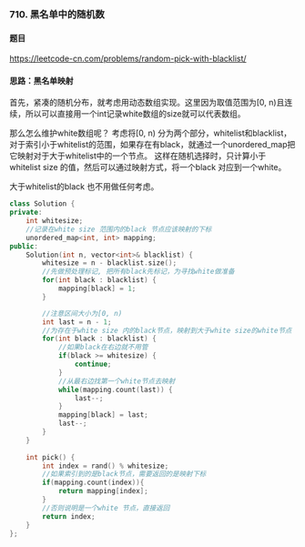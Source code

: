 ### 710. 黑名单中的随机数

#### 题目

https://leetcode-cn.com/problems/random-pick-with-blacklist/

#### 思路：黑名单映射

首先，紧凑的随机分布，就考虑用动态数组实现。这里因为取值范围为[0, n)且连续，所以可以直接用一个int记录white数组的size就可以代表数组。

那么怎么维护white数组呢？
考虑将[0, n) 分为两个部分，whitelist和blacklist，对于索引小于whitelist的范围，如果存在有black，就通过一个unordered_map把它映射对于大于whitelist中的一个节点。 这样在随机选择时，只计算小于whitelist size 的值，然后可以通过映射方式，将一个black 对应到一个white。

大于whitelist的black 也不用做任何考虑。



```cpp
class Solution {
private:
    int whitesize;
    //记录在white size 范围内的black 节点应该映射的下标
    unordered_map<int, int> mapping;
public:
    Solution(int n, vector<int>& blacklist) {
        whitesize = n - blacklist.size();
        //先做预处理标记, 把所有black先标记，为寻找white做准备
        for(int black : blacklist) {
            mapping[black] = 1; 
        }

        //注意区间大小为[0, n)
        int last = n - 1;
        //为存在于white size 内的black节点，映射到大于white size的white节点
        for(int black : blacklist) {
            //如果black在右边就不用管
            if(black >= whitesize) {
                continue;
            }
            //从最右边找第一个white节点去映射
            while(mapping.count(last)) {
                last--;
            }
            mapping[black] = last; 
            last--;
        }
    }
    
    int pick() {
        int index = rand() % whitesize;
        //如果索引到的是black节点，需要返回的是映射下标
        if(mapping.count(index)){
            return mapping[index];
        }
        //否则说明是一个white 节点，直接返回
        return index;
    }
};

```